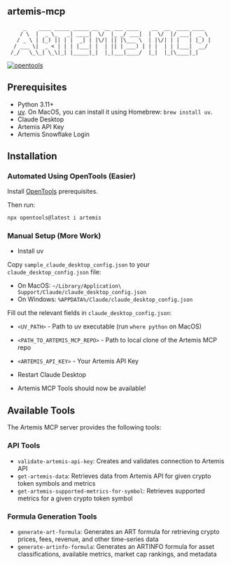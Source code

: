 ## artemis-mcp

```
     _    ____ _____ _____ __  __ ___ ____    __  __  ____ ____
    / \  |  _ \_   _| ____|  \/  |_ _/ ___|  |  \/  |/ ___|  _ \
   / _ \ | |_) || | |  _| | |\/| || |\___ \  | |\/| | |   | |_) |
  / ___ \|  _ < | | | |___| |  | || | ___) | | |  | | |___|  __/
 /_/   \_\_| \_\|_| |_____|_|  |_|___|____/  |_|  |_|\____|_|
```

[![opentools](https://img.shields.io/badge/OpenTools-official-ffffff?labelColor=101828&color=ffffff&logoColor=101828)](https://opentools.com/registry/artemis)

## Prerequisites

- Python 3.11+
- [uv](https://docs.astral.sh/uv/getting-started/installation/#installation-methods). On MacOS, you can install it using Homebrew: `brew install uv`.
- Claude Desktop
- Artemis API Key
- Artemis Snowflake Login

## Installation

### Automated Using OpenTools (Easier)

Install [OpenTools](https://opentools.com/docs/quickstart) prerequisites.

Then run:

```bash
npx opentools@latest i artemis
```

### Manual Setup (More Work)

- Install uv

Copy `sample_claude_desktop_config.json` to your `claude_desktop_config.json` file:

- On MacOS: `~/Library/Application\ Support/Claude/claude_desktop_config.json`
- On Windows: `%APPDATA%/Claude/claude_desktop_config.json`

Fill out the relevant fields in `claude_desktop_config.json`:

- `<UV_PATH>` - Path to uv executable (run `where python` on MacOS)
- `<PATH_TO_ARTEMIS_MCP_REPO>` - Path to local clone of the Artemis MCP repo
- `<ARTEMIS_API_KEY>` - Your Artemis API Key

- Restart Claude Desktop
- Artemis MCP Tools should now be available!

## Available Tools

The Artemis MCP server provides the following tools:

### API Tools
- `validate-artemis-api-key`: Creates and validates connection to Artemis API
- `get-artemis-data`: Retrieves data from Artemis API for given crypto token symbols and metrics
- `get-artemis-supported-metrics-for-symbol`: Retrieves supported metrics for a given crypto token symbol

### Formula Generation Tools
- `generate-art-formula`: Generates an ART formula for retrieving crypto prices, fees, revenue, and other time-series data
- `generate-artinfo-formula`: Generates an ARTINFO formula for asset classifications, available metrics, market cap rankings, and metadata
